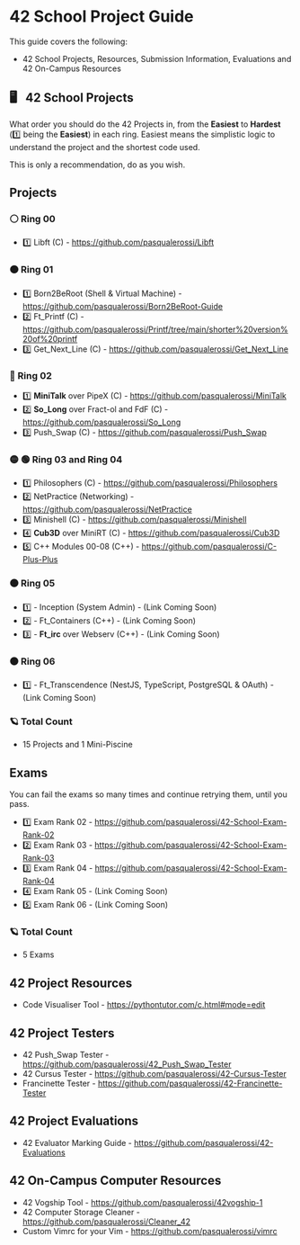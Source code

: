 # 42 School Project Guide

This guide covers the following: 
- 42 School Projects, Resources, Submission Information, Evaluations and 42 On-Campus Resources

## 🖥️ &nbsp; 42 School Projects
What order you should do the 42 Projects in, from the **Easiest** to **Hardest** (1️⃣ being the **Easiest**) in each ring. 
Easiest means the simplistic logic to understand the project and the shortest code used. 

This is only a recommendation, do as you wish. 

## Projects

### ⚪ Ring 00
- 1️⃣ Libft (C) - https://github.com/pasqualerossi/Libft 

### 🟠 Ring 01
- 1️⃣ Born2BeRoot (Shell & Virtual Machine) - https://github.com/pasqualerossi/Born2BeRoot-Guide
- 2️⃣ Ft_Printf (C) - https://github.com/pasqualerossi/Printf/tree/main/shorter%20version%20of%20printf
- 3️⃣ Get_Next_Line (C) - https://github.com/pasqualerossi/Get_Next_Line

### 🔵 Ring 02
- 1️⃣ **MiniTalk** over PipeX (C) - https://github.com/pasqualerossi/MiniTalk
- 2️⃣ **So_Long** over Fract-ol and FdF (C) - https://github.com/pasqualerossi/So_Long
- 3️⃣ Push_Swap (C) - https://github.com/pasqualerossi/Push_Swap

### 🟡 🟢 Ring 03 and Ring 04
- 1️⃣ Philosophers (C) - https://github.com/pasqualerossi/Philosophers
- 2️⃣ NetPractice (Networking) - https://github.com/pasqualerossi/NetPractice
- 3️⃣ Minishell (C) - https://github.com/pasqualerossi/Minishell
- 4️⃣ **Cub3D** over MiniRT (C) - https://github.com/pasqualerossi/Cub3D
- 5️⃣ C++ Modules 00-08 (C++) - https://github.com/pasqualerossi/C-Plus-Plus

### 🟤 Ring 05
- 1️⃣ - Inception (System Admin) - (Link Coming Soon) 
- 2️⃣ - Ft_Containers (C++) - (Link Coming Soon) 
- 3️⃣ - **Ft_irc** over Webserv (C++) - (Link Coming Soon) 

### ⚫ Ring 06
- 1️⃣ - Ft_Transcendence (NestJS, TypeScript, PostgreSQL & OAuth) - (Link Coming Soon) 

### 🪐 Total Count
- 15 Projects and 1 Mini-Piscine

## Exams

You can fail the exams so many times and continue retrying them, until you pass.

- 1️⃣ Exam Rank 02 - https://github.com/pasqualerossi/42-School-Exam-Rank-02
- 2️⃣ Exam Rank 03 - https://github.com/pasqualerossi/42-School-Exam-Rank-03 
- 3️⃣ Exam Rank 04 - https://github.com/pasqualerossi/42-School-Exam-Rank-04
- 4️⃣ Exam Rank 05 - (Link Coming Soon) 
- 5️⃣ Exam Rank 06 - (Link Coming Soon) 

### 🪐 Total Count
- 5 Exams

## 42 Project Resources

- Code Visualiser Tool - https://pythontutor.com/c.html#mode=edit

## 42 Project Testers

- 42 Push_Swap Tester - https://github.com/pasqualerossi/42_Push_Swap_Tester
- 42 Cursus Tester - https://github.com/pasqualerossi/42-Cursus-Tester
- Francinette Tester - https://github.com/pasqualerossi/42-Francinette-Tester

## 42 Project Evaluations

- 42 Evaluator Marking Guide - https://github.com/pasqualerossi/42-Evaluations

## 42 On-Campus Computer Resources

- 42 Vogship Tool - https://github.com/pasqualerossi/42vogship-1
- 42 Computer Storage Cleaner - https://github.com/pasqualerossi/Cleaner_42
- Custom Vimrc for your Vim - https://github.com/pasqualerossi/vimrc
